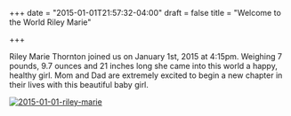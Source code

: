 +++
date = "2015-01-01T21:57:32-04:00"
draft = false
title = "Welcome to the World Riley Marie"

+++

Riley Marie Thornton joined us on January 1st, 2015 at 4:15pm. Weighing 7 pounds, 9.7 ounces and 21 inches long she came into this world a happy, healthy girl. Mom and Dad are extremely excited to begin a new chapter in their lives with this beautiful baby girl.

<a href="http://kyleandarica.com/blog/wp-content/uploads/2015/01/IMG_1636-2-e1420754117710.jpg"><img class="aligncenter wp-image-9 size-large" src="https://photos.smugmug.com/Family/Riley-Marie/20150101-to-20150112/i-24bPjv6/0/L/IMG_1636-L.jpg" alt="2015-01-01-riley-marie"/></a>
